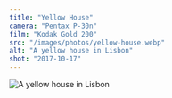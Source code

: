 ```yaml
---
title: "Yellow House"
camera: "Pentax P-30n"
film: "Kodak Gold 200"
src: "/images/photos/yellow-house.webp"
alt: "A yellow house in Lisbon"
shot: "2017-10-17"
---
```


<img src="/images/photos/yellow-house.webp" alt="A yellow house in Lisbon">
